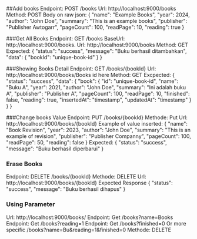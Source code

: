 ##Add books
Endpoint: POST /books
Url: http://localhost:9000/books
Method: POST
Body on raw json: {
    "name": "Example Books",
    "year": 2024,
    "author": "John Doe",
    "summary": "This is an example books",
    "publisher": "Publisher Awtogarr",
    "pageCount": 100,
    "readPage": 10,
    "reading": true
}


###Get All Books
Endpoint: GET /books
BaseUrl: http://localhost:9000/books.
Url: http://localhost:9000/books
Method: GET
Expected:
{
    "status": "success",
    "message": "Buku berhasil ditambahkan",
    "data": {
        "bookId": "unique-book-id"
    }
}


###Showing Books Detail
Endpoint: GET /books/{bookId}
Url: http://localhost:9000/books/Books id here
Method: GET
Excpected:
{
    "status": "success",
    "data": {
        "book": {
            "id": "unique-book-id",
            "name": "Buku A",
            "year": 2021,
            "author": "John Doe",
            "summary": "Ini adalah buku A",
            "publisher": "Publisher A",
            "pageCount": 100,
            "readPage": 10,
            "finished": false,
            "reading": true,
            "insertedAt": "timestamp",
            "updatedAt": "timestamp"
        }
    }
}


###Change books Value
Endpoint: PUT /books/{bookId}
Methode: Put
Url: http://localhost:9000/books/{bookId}
Example of value inserted:
{
    "name": "Book Revision",
    "year": 2023,
    "author": "John Doe",
    "summary": "This is an example of revision",
    "publisher": "Publisher Companny",
    "pageCount": 100,
    "readPage": 50,
    "reading": false
}
Expected:
{
    "status": "success",
    "message": "Buku berhasil diperbarui"
}


### Erase Books
Endpoint: DELETE /books/{bookId}
Methode: DELETE
Url: http://localhost:9000/books/{bookId}
Expected Response
{
    "status": "success",
    "message": "Buku berhasil dihapus"
}

### Using Parameter
Url: http://localhost:9000/books/
Endpoint: Get /books?name=Books
Endpoint: Get /books?reading=1
Endpoint: Get /books?finished=0
Or more specific /books?name=Bu&reading=1&finished=0
Methode: DELETE